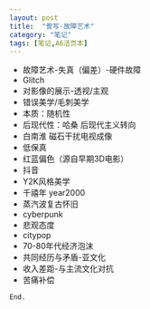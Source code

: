 ```yaml
---
layout: post
title:  "誊写-故障艺术"
category: "笔记"
tags: [笔记,A6活页本]
---
```


- 故障艺术-失真（偏差）-硬件故障
- Glitch
- 对影像的展示-透视/主观
- 错误美学/毛刺美学
- 本质：随机性
- 后现代性：哈桑 后现代主义转向
- 白南淮 磁石干扰电视成像
- 低保真
- 红蓝偏色（源自早期3D电影）
- 抖音
- Y2K风格美学
- 千禧年 year2000
- 蒸汽波复古怀旧
- cyberpunk
- 悲观态度
- citypop
- 70-80年代经济泡沫
- 共同经历与矛盾-亚文化
- 收入差距-与主流文化对抗
- 苦痛补偿

`End.`
